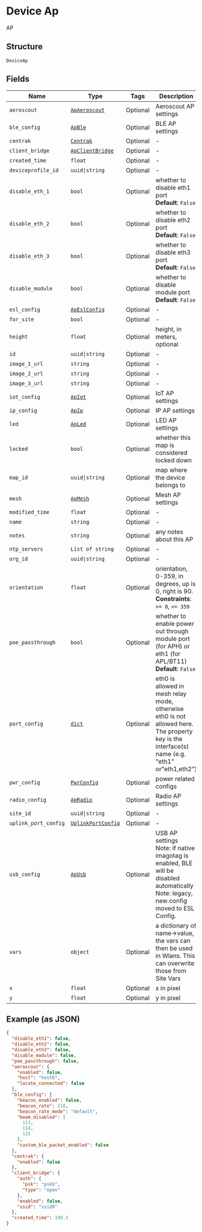 
# Device Ap

AP

## Structure

`DeviceAp`

## Fields

| Name | Type | Tags | Description |
|  --- | --- | --- | --- |
| `aeroscout` | [`ApAeroscout`](../../doc/models/ap-aeroscout.md) | Optional | Aeroscout AP settings |
| `ble_config` | [`ApBle`](../../doc/models/ap-ble.md) | Optional | BLE AP settings |
| `centrak` | [`Centrak`](../../doc/models/centrak.md) | Optional | - |
| `client_bridge` | [`ApClientBridge`](../../doc/models/ap-client-bridge.md) | Optional | - |
| `created_time` | `float` | Optional | - |
| `deviceprofile_id` | `uuid\|string` | Optional | - |
| `disable_eth_1` | `bool` | Optional | whether to disable eth1 port<br>**Default**: `False` |
| `disable_eth_2` | `bool` | Optional | whether to disable eth2 port<br>**Default**: `False` |
| `disable_eth_3` | `bool` | Optional | whether to disable eth3 port<br>**Default**: `False` |
| `disable_module` | `bool` | Optional | whether to disable module port<br>**Default**: `False` |
| `esl_config` | [`ApEslConfig`](../../doc/models/ap-esl-config.md) | Optional | - |
| `for_site` | `bool` | Optional | - |
| `height` | `float` | Optional | height, in meters, optional |
| `id` | `uuid\|string` | Optional | - |
| `image_1_url` | `string` | Optional | - |
| `image_2_url` | `string` | Optional | - |
| `image_3_url` | `string` | Optional | - |
| `iot_config` | [`ApIot`](../../doc/models/ap-iot.md) | Optional | IoT AP settings |
| `ip_config` | [`ApIp`](../../doc/models/ap-ip.md) | Optional | IP AP settings |
| `led` | [`ApLed`](../../doc/models/ap-led.md) | Optional | LED AP settings |
| `locked` | `bool` | Optional | whether this map is considered locked down |
| `map_id` | `uuid\|string` | Optional | map where the device belongs to |
| `mesh` | [`ApMesh`](../../doc/models/ap-mesh.md) | Optional | Mesh AP settings |
| `modified_time` | `float` | Optional | - |
| `name` | `string` | Optional | - |
| `notes` | `string` | Optional | any notes about this AP |
| `ntp_servers` | `List of string` | Optional | - |
| `org_id` | `uuid\|string` | Optional | - |
| `orientation` | `float` | Optional | orientation, 0-359, in degrees, up is 0, right is 90.<br>**Constraints**: `>= 0`, `<= 359` |
| `poe_passthrough` | `bool` | Optional | whether to enable power out through module port (for APH) or eth1 (for APL/BT11)<br>**Default**: `False` |
| `port_config` | [`dict`](../../doc/models/ap-port-config.md) | Optional | eth0 is allowed in mesh relay mode, otherwise eth0 is not allowed here.<br>The property key is the interface(s) name (e.g. "eth1" or"eth1,eth2") |
| `pwr_config` | [`PwrConfig`](../../doc/models/pwr-config.md) | Optional | power related configs |
| `radio_config` | [`ApRadio`](../../doc/models/ap-radio.md) | Optional | Radio AP settings |
| `site_id` | `uuid\|string` | Optional | - |
| `uplink_port_config` | [`UplinkPortConfig`](../../doc/models/uplink-port-config.md) | Optional | - |
| `usb_config` | [`ApUsb`](../../doc/models/ap-usb.md) | Optional | USB AP settings<br>Note: if native imagotag is enabled, BLE will be disabled automatically<br>Note: legacy, new config moved to ESL Config. |
| `vars` | `object` | Optional | a dictionary of name->value, the vars can then be used in Wlans. This can overwrite those from Site Vars |
| `x` | `float` | Optional | x in pixel |
| `y` | `float` | Optional | y in pixel |

## Example (as JSON)

```json
{
  "disable_eth1": false,
  "disable_eth2": false,
  "disable_eth3": false,
  "disable_module": false,
  "poe_passthrough": false,
  "aeroscout": {
    "enabled": false,
    "host": "host6",
    "locate_connected": false
  },
  "ble_config": {
    "beacon_enabled": false,
    "beacon_rate": 110,
    "beacon_rate_mode": "default",
    "beam_disabled": [
      113,
      114,
      115
    ],
    "custom_ble_packet_enabled": false
  },
  "centrak": {
    "enabled": false
  },
  "client_bridge": {
    "auth": {
      "psk": "psk6",
      "type": "open"
    },
    "enabled": false,
    "ssid": "ssid0"
  },
  "created_time": 198.3
}
```

